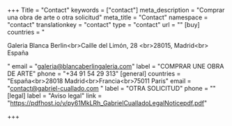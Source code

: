 +++
Title = "Contact"
keywords = ["contact"]
meta_description = "Comprar una obra de arte o otra solicitud"
meta_title = "Contact"
namespace = "contact"
translationkey = "contact"
type = "contact"
url = ""
[buy]
countries = "<p>Galeria Blanca Berlin&lt;br&gt;Caille del Limón, 28 &lt;br&gt;28015, Madrid&lt;br&gt; España</p>"
email = "galeria@blancaberlingaleria.com"
label = "COMPRAR UNE OBRA DE ARTE"
phone = "+34 91 54 29 313"
[general]
countries = "España&lt;br&gt;28018 Madrid&lt;br&gt;Francia&lt;br&gt;75011 Paris"
email = "contact@gabriel-cuallado.com "
label = "OTRA SOLICITUD"
phone = ""
[legal]
label = "Aviso legal"
link = "https://pdfhost.io/v/py61MkLRh_GabrielCualladoLegalNoticepdf.pdf"

+++
